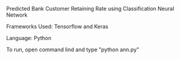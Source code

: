 Predicted Bank Customer Retaining Rate using Classification Neural Network

Frameworks Used: Tensorflow and Keras

Language: Python

To run, open command lind and type "python ann.py"
